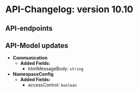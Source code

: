 # API-Changelog: version 10.10

## API-endpoints

## API-Model updates

- **Communication**
  - **Added Fields:**
    - htmlMessageBody: `string`
- **NamespaceConfig**
  - **Added Fields:**
    - accessControl: `boolean`

